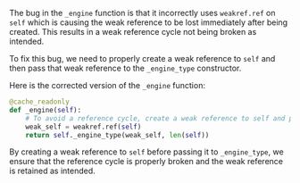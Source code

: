 The bug in the `_engine` function is that it incorrectly uses `weakref.ref` on `self` which is causing the weak reference to be lost immediately after being created. This results in a weak reference cycle not being broken as intended.

To fix this bug, we need to properly create a weak reference to `self` and then pass that weak reference to the `_engine_type` constructor. 

Here is the corrected version of the `_engine` function:

```python
@cache_readonly
def _engine(self):
    # To avoid a reference cycle, create a weak reference to self and pass it to _engine_type.
    weak_self = weakref.ref(self)
    return self._engine_type(weak_self, len(self))
```

By creating a weak reference to `self` before passing it to `_engine_type`, we ensure that the reference cycle is properly broken and the weak reference is retained as intended.